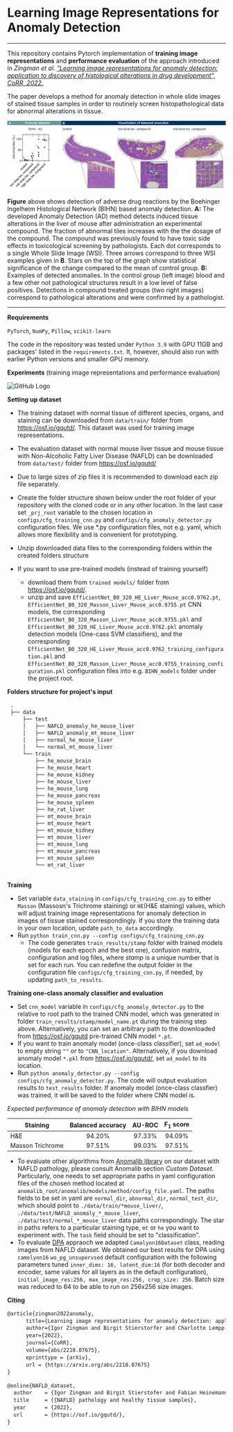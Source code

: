 # Learning Image Representations for Anomaly Detection

-------

This repository contains Pytorch implementation of **training image representations** and **performance evaluation** of the approach introduced in
*Zingman et al. ["Learning image representations for anomaly detection: application to discovery of
histological alterations in drug development", CoRR, 2022.](https://arxiv.org/abs/2210.07675)*

The paper develops a method for anomaly detection in whole slide images of stained tissue samples in order to routinely screen histopathological data for abnormal alterations in tissue. 

![GitHub Logo](docs/tox_pattern.png)

**Figure** above shows detection of adverse drug reactions by the Boehinger Ingelheim Histological Network (BIHN) based anomaly detection. **A:** The developed Anomaly Detection (AD) method detects induced tissue alterations in
the liver of mouse after administration an experimental compound. The fraction of abnormal tiles increases with the the dosage of the compound. The
compound was previously found to have toxic side effects in toxicological screening by pathologists. Each dot corresponds to a single Whole Slide Image (WSI). Three arrows
correspond to three WSI examples given in **B**. Stars on the top of the graph show statistical significance of the change compared to the mean of control
group. **B:** Examples of detected anomalies. In the control group (left image) blood and a few other not pathological structures result in a low level of false
positives. Detections in compound treated groups (two right images) correspond to pathological alterations and were confirmed by a pathologist.

------
**Requirements**

```PyTorch```, ```NumPy```, ```Pillow```, ```scikit-learn```

The code in the repository was tested under ```Python 3.9``` with GPU 11GB and packages' listed in the ```requirements.txt```.
It, however, should also run with earlier Python versions and smaller GPU memory.

**Experiments** (training image representations and performance evaluation)

![GitHub Logo](docs/Scheme_extended.png)

**Setting up dataset**

* The training dataset with normal tissue of different species, organs, and staining can be downloaded from ```data/train/``` folder from https://osf.io/gqutd/.
This dataset was used for training image representations.

* The evaluation dataset with normal mouse liver tissue and mouse tissue with Non-Alcoholic Fatty Liver Disease (NAFLD) can
be downloaded from ```data/test/``` folder from https://osf.io/gqutd/

* Due to large sizes of zip files it is recommended to download each zip file separately.

* Create the folder structure shown below under the root folder of your repository with the cloned code or in any other location. 
In the last case set ```_prj_root``` variable to the chosen location in ```configs/cfg_training_cnn.py``` and ```configs/cfg_anomaly_detector.py``` configuration files.
We use *.py configuration files, not e.g. yaml, which allows more flexibility and is convenient for prototyping.

* Unzip downloaded data files to the corresponding folders within the created folders structure

* If you want to use pre-trained models (instead of training yourself)
  * download them from ```trained models/``` folder from https://osf.io/gqutd/.
  * unzip and save ```EfficientNet_B0_320_HE_Liver_Mouse_acc0.9762.pt```, ```EfficientNet_B0_320_Masson_Liver_Mouse_acc0.9755.pt``` CNN models, 
  the corresponding ```EfficientNet_B0_320_Masson_Liver_Mouse_acc0.9755.pkl``` and ```EfficientNet_B0_320_HE_Liver_Mouse_acc0.9762.pkl``` 
  anomaly detection models (One-cass SVM classifiers), and the corresponding ```EfficientNet_B0_320_HE_Liver_Mouse_acc0.9762_training_configuration.pkl```
  and ```EfficientNet_B0_320_Masson_Liver_Mouse_acc0.9755_training_configuration.pkl```
  configuration files into e.g. ```BIHN_models``` folder under the project root.
   

**Folders structure for project's input**  
```
 .
 ├── data
     ├── test
     │   ├── NAFLD_anomaly_he_mouse_liver
     │   ├── NAFLD_anomaly_mt_mouse_liver
     │   ├── normal_he_mouse_liver
     │   └── normal_mt_mouse_liver
     └── train
         ├── he_mouse_brain
         ├── he_mouse_heart
         ├── he_mouse_kidney
         ├── he_mouse_liver
         ├── he_mouse_lung
         ├── he_mouse_pancreas
         ├── he_mouse_spleen
         ├── he_rat_liver
         ├── mt_mouse_brain 
         ├── mt_mouse_heart
         ├── mt_mouse_kidney
         ├── mt_mouse_liver
         ├── mt_mouse_lung
         ├── mt_mouse_pancreas
         ├── mt_mouse_spleen
         └── mt_rat_liver
 

```

**Training**

* Set variable ```data_staining``` in ```configs/cfg_training_cnn.py``` to either ```Masson``` (Massosn's Trichrome staining) or ```HE```(H&E staining) values, which will
adjust training image representations for anomaly detection in images of tissue stained correspondingly. If you store the training data in your own location,  update
 ```path_to_data``` accordingly.
* Run ```python train_cnn.py --config configs/cfg_training_cnn.py```
    * The code generates ```train_results/stamp``` folder with trained models (models for each epoch and the best one), confusion matrix, configuration
    and log files, where *stamp* is a unique number that is set for each run. You can redefine the output 
    folder in the configuration file ```configs/cfg_training_cnn.py```, if needed, by updating ```path_to_results```.
 
**Training one-class anomaly classifier and evaluation**

* Set ```cnn_model``` variable in ```configs/cfg_anomaly_detector.py``` to the relative to root path to the trained CNN model, which was 
generated in folder ```train_results/stamp/model_name.pt``` during the training step above. Alternatively, you can set an arbitrary path to the downloaded from https://osf.io/gqutd pre-trained CNN model ```*.pt```.
* If you want to train anomaly model (once-class classifier), set ```ad_model``` to empty string ```""``` or to ```"CNN_location"```. 
Alternatively, if you download anomaly model ```*.pkl``` from https://osf.io/gqutd/, set ```ad_model``` to its location.
* Run ```python anomaly_detector.py --config configs/cfg_anomaly_detector.py```. The code will output evaluation results to ```test_results``` folder.
If anomaly model (once-class classfier) was trained, it will be saved to the folder where CNN model is.  

*Expected performance of anomaly detection with BIHN models*

| Staining         |  Balanced accuracy  |  AU-ROC  |  F<sub>1</sub> score  |
|------------------|:-------------------:|:--------:|:---------------------:|
| H&E              |       94.20%        |  97.33%  |        94.09%         |
| Masson Trichrome |       97.51%        |  99.03%  |        97.51%         |

* To evaluate other algorithms from [Anomalib library](https://github.com/openvinotoolkit/anomalib) on our dataset with NAFLD pathology,
please consult Anomalib section *Custom Dataset*. Particularly, one needs to set appropriate paths in yaml configuration files of the chosen method located at ```anomalib_root/anomalib/models/method/config_file.yaml```.
The paths fields to be set in yaml are ```normal_dir```, ```abnormal_dir```, ```normal_test_dir```, which should point to ```./data/train/*mouse_liver/```, ```./data/test/NAFLD_anomaly_*_mouse_liver```,  ```./data/test/normal_*_mouse_liver``` data paths correspondingly.
The star in paths refers to a particular staining type, ```mt``` or ```he``` you want to experiment with. The ```task``` field should be set to "classification".
* To evaluate [DPA](https://github.com/ninatu/anomaly_detection) appraoch we adapted ```Camalyon16Dataset``` class, reading images from NAFLD dataset.
We obtained our best results for DPA using ```camelyon16``` ```wo_pg_unsupervsed``` default configuration with the following parameters tuned ```inner_dims: 16, latent_dim:16``` (for both decoder and encoder, same values for all layers as in the default configuration), ```initial_image_res:256, max_image_res:256, crop_size: 256```.
Batch size was reduced to 64 to be able to run on 256x256 size images.

**Citing**
```markdown
@article{zingman2022anomaly,
      title={Learning image representations for anomaly detection: application to discovery of histological alterations in drug development},
      author={Igor Zingman and Birgit Stierstorfer and Charlotte Lempp and Fabian Heinemann},
      year={2022},
      journal={CoRR},
      volume={abs/2210.07675},    
      eprinttype = {arXiv},
      url = {https://arxiv.org/abs/2210.07675}
}
```
```markdown
@online{NAFLD_dataset,
  author    = {Igor Zingman and Birgit Stierstofer and Fabian Heinemann},
  title     = {{NAFLD} pathology and healthy tissue samples},  
  year      = {2022},
  url       = {https://osf.io/gqutd/},   
}
```










